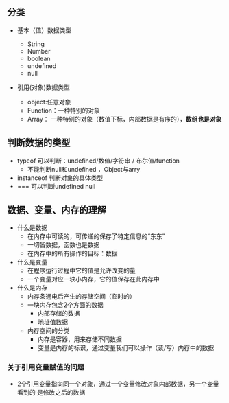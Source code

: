 ## 分类

* 基本（值）数据类型

  * String
  * Number
  * boolean
  * undefined
  * null

* 引用\(对象\)数据类型

  * object:任意对象
  * Function：一种特别的对象
  * Array： 一种特别的对象（数值下标，内部数据是有序的），**数组也是对象**

## 判断数据的类型

* typeof    可以判断：undefined/数值/字符串 / 布尔值/function
  * 不能判断null和undefined  ，Object与arry
* instanceof 判断对象的具体类型
* ===   可以判断undefined null

## 数据、变量、内存的理解

* 什么是数据
  * 在内存中可读的，可传递的保存了特定信息的“东东”
  * 一切皆数据，函数也是数据
  * 在内存中的所有操作的目标：数据
* 什么是变量
  * 在程序运行过程中它的值是允许改变的量
  * 一个变量对应一块小内存，它的值保存在此内存中
* 什么是内存
  * 内存条通电后产生的存储空间（临时的）
  * 一块内存包含2个方面的数据
    * 内部存储的数据
    * 地址值数据
  * 内存空间的分类
    * 内存是容器，用来存储不同数据
    * 变量是内存的标识，通过变量我们可以操作（读/写）内存中的数据

### 关于引用变量赋值的问题

* 2个引用变量指向同一个对象，通过一个变量修改对象内部数据，另一个变量看到的 是修改之后的数据

## 



